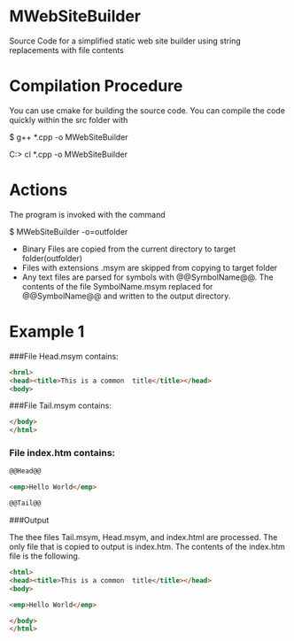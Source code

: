 # MWebSiteBuilder
Source Code for a simplified static web site builder using string replacements with file contents


# Compilation Procedure

You can use cmake for building the source code.  You can compile the code quickly within the src  folder with

$ g++ *.cpp -o MWebSiteBuilder

C:> cl *.cpp -o MWebSiteBuilder


# Actions
The program is invoked with the command

$ MWebSiteBuilder -o=outfolder

- Binary Files are copied from the current directory to target folder(outfolder)
- Files with extensions .msym are skipped from copying to target folder
- Any text files are parsed for symbols with @@SymbolName@@. The contents of the file SymbolName.msym replaced for @@SymbolName@@ and written to the output directory.

# Example 1


###File Head.msym contains:

```html
<hrml>
<head><title>This is a common  title</title></head>
<body>

```


###File Tail.msym contains:

```html
</body>
</html>

```


### File index.htm contains:

```html
@@Head@@

<emp>Hello World</emp>

@@Tail@@

```


###Output

The thee files Tail.msym, Head.msym, and index.html are processed.  The only file that is copied to output is index.htm. The contents of the index.htm file is the following.

```html
<html>
<head><title>This is a common  title</title></head>
<body>

<emp>Hello World</emp>

</body>
</html>

```


